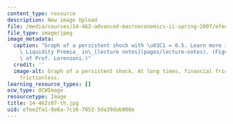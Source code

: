 ```yaml
---
content_type: resource
description: New image Upload
file: /media/courses/14-462-advanced-macroeconomics-ii-spring-2007/efee2fa19e6a7c1670535da39dab808e_14-462s07-th.jpg
file_type: image/jpeg
image_metadata:
  caption: "Graph of a persistent shock with \u03C1 = 0.5. Learn more in _Countercyclical\
    \ Liquidity Premia_ in\_[lecture notes](pages/lecture-notes). (Figure courtesy\
    \ of Prof. Lorenzoni.)"
  credit: ''
  image-alt: Graph of a persistent shock. At long times, financial frictions approaches
    frictionless.
learning_resource_types: []
ocw_type: OCWImage
resourcetype: Image
title: 14-462s07-th.jpg
uid: efee2fa1-9e6a-7c16-7053-5da39dab808e
---
```


